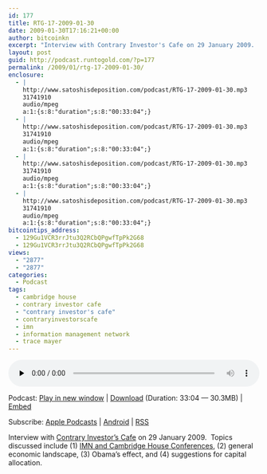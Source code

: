 ```yaml
---
id: 177
title: RTG-17-2009-01-30
date: 2009-01-30T17:16:21+00:00
author: bitcoinkn
excerpt: "Interview with Contrary Investor's Cafe on 29 January 2009.  Topics discussed include (1) IMN and Cambridge House Conferences, (2) general economic landscape, (3) Obama's effect, and (4) suggestions for capital allocation."
layout: post
guid: http://podcast.runtogold.com/?p=177
permalink: /2009/01/rtg-17-2009-01-30/
enclosure:
  - |
    http://www.satoshisdeposition.com/podcast/RTG-17-2009-01-30.mp3
    31741910
    audio/mpeg
    a:1:{s:8:"duration";s:8:"00:33:04";}
  - |
    http://www.satoshisdeposition.com/podcast/RTG-17-2009-01-30.mp3
    31741910
    audio/mpeg
    a:1:{s:8:"duration";s:8:"00:33:04";}
  - |
    http://www.satoshisdeposition.com/podcast/RTG-17-2009-01-30.mp3
    31741910
    audio/mpeg
    a:1:{s:8:"duration";s:8:"00:33:04";}
  - |
    http://www.satoshisdeposition.com/podcast/RTG-17-2009-01-30.mp3
    31741910
    audio/mpeg
    a:1:{s:8:"duration";s:8:"00:33:04";}
bitcointips_address:
  - 129Gu1VCR3rrJtu3Q2RCbQPgwfTpPk2G68
  - 129Gu1VCR3rrJtu3Q2RCbQPgwfTpPk2G68
views:
  - "2877"
  - "2877"
categories:
  - Podcast
tags:
  - cambridge house
  - contrary investor cafe
  - "contrary investor's cafe"
  - contraryinvestorscafe
  - imn
  - information management network
  - trace mayer
---
```

<!--powerpress_player-->

<div class="powerpress_player" id="powerpress_player_5606">
  <audio class="wp-audio-shortcode" id="audio-177-17" preload="none" style="width: 100%;" controls="controls"><source type="audio/mpeg" src="http://media.blubrry.com/bitcoinruntogold/p/www.satoshisdeposition.com/podcast/RTG-17-2009-01-30.mp3?_=17" /><a href="http://media.blubrry.com/bitcoinruntogold/p/www.satoshisdeposition.com/podcast/RTG-17-2009-01-30.mp3">http://media.blubrry.com/bitcoinruntogold/p/www.satoshisdeposition.com/podcast/RTG-17-2009-01-30.mp3</a></audio>
</div>

<p class="powerpress_links powerpress_links_mp3">
  Podcast: <a href="http://media.blubrry.com/bitcoinruntogold/p/www.satoshisdeposition.com/podcast/RTG-17-2009-01-30.mp3" class="powerpress_link_pinw" target="_blank" title="Play in new window" onclick="return powerpress_pinw('https://www.bitcoin.kn/?powerpress_pinw=177-podcast');" rel="nofollow">Play in new window</a> | <a href="http://media.blubrry.com/bitcoinruntogold/s/www.satoshisdeposition.com/podcast/RTG-17-2009-01-30.mp3" class="powerpress_link_d" title="Download" rel="nofollow" download="RTG-17-2009-01-30.mp3">Download</a> (Duration: 33:04 &#8212; 30.3MB) | <a href="#" class="powerpress_link_e" title="Embed" onclick="return powerpress_show_embed('177-podcast');" rel="nofollow">Embed</a>
</p>

<p class="powerpress_embed_box" id="powerpress_embed_177-podcast" style="display: none;">
  <input id="powerpress_embed_177-podcast_t" type="text" value="<iframe width=&quot;320&quot; height=&quot;30&quot; src=&quot;https://www.bitcoin.kn/?powerpress_embed=177-podcast&amp;powerpress_player=mediaelement-audio&quot; frameborder=&quot;0&quot; scrolling=&quot;no&quot;></iframe>" onclick="javascript: this.select();" onfocus="javascript: this.select();" style="width: 70%;" readOnly />
</p>

<p class="powerpress_links powerpress_subscribe_links">
  Subscribe: <a href="https://itunes.apple.com/WebObjects/MZStore.woa/wa/viewPodcast?id=301670981&mt=2&ls=1#episodeGuid=http%3A%2F%2Fpodcast.runtogold.com%2F%3Fp%3D177" class="powerpress_link_subscribe powerpress_link_subscribe_itunes" title="Subscribe on Apple Podcasts" rel="nofollow">Apple Podcasts</a> | <a href="https://subscribeonandroid.com/www.bitcoin.kn/feed/podcast/" class="powerpress_link_subscribe powerpress_link_subscribe_android" title="Subscribe on Android" rel="nofollow">Android</a> | <a href="https://www.bitcoin.kn/feed/podcast/" class="powerpress_link_subscribe powerpress_link_subscribe_rss" title="Subscribe via RSS" rel="nofollow">RSS</a>
</p>

Interview with <a href="http://www.contraryinvestorscafe.com/broadcast.php?media=183" target="_blank">Contrary Investor&#8217;s Cafe</a> on 29 January 2009.  Topics discussed include (1) <a href="http://www.runtogold.com/2009/01/imn-real-estate-conference-and-cambridge-house/" target="_blank">IMN and Cambridge House Conferences</a>, (2) general economic landscape, (3) Obama&#8217;s effect, and (4) suggestions for capital allocation.